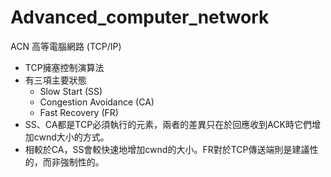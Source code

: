 # Advanced_computer_network
ACN 高等電腦網路 (TCP/IP)
- TCP擁塞控制演算法
- 有三項主要狀態
  - Slow Start (SS)
  - Congestion Avoidance (CA)
  - Fast Recovery (FR)
- SS、CA都是TCP必須執行的元素，兩者的差異只在於回應收到ACK時它們增加cwnd大小的方式。
- 相較於CA，SS會較快速地增加cwnd的大小。FR對於TCP傳送端則是建議性的，而非強制性的。

